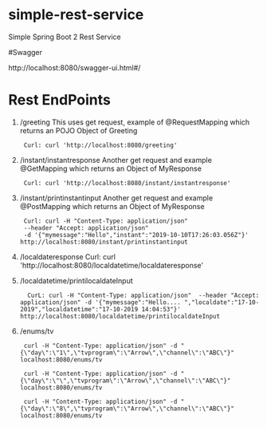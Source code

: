 # simple-rest-service
Simple Spring Boot 2 Rest Service 

 #Swagger
 
 http://localhost:8080/swagger-ui.html#/

# Rest EndPoints

1. /greeting 
		This  uses get request,  example of @RequestMapping which returns an POJO Object of Greeting
		
		Curl: curl 'http://localhost:8080/greeting'  

		
2. /instant/instantresponse 
		Another get request and example @GetMapping which returns an Object of MyResponse
		
		Curl: curl 'http://localhost:8080/instant/instantresponse'  

3. /instant/printinstantinput 
		Another get request and example @PostMapping which returns an Object of MyResponse
		
		Curl: curl -H "Content-Type: application/json" 
		--header "Accept: application/json" 
		-d '{"mymessage":"Hello","instant":"2019-10-10T17:26:03.056Z"}' http://localhost:8080/instant/printinstantinput
		
		
4. /localdateresponse
			Curl: curl 'http://localhost:8080/localdatetime/localdateresponse' 
		
5. /localdatetime/printilocaldateInput


         CurL: curl -H "Content-Type: application/json"  --header "Accept: application/json" -d '{"mymessage":"Hello.... ","localdate":"17-10-2019","localdatetime":"17-10-2019 14:04:53"}' http://localhost:8080/localdatetime/printilocaldateInput
         
         
6. /enums/tv


		curl -H "Content-Type: application/json" -d "{\"day\":\"1\",\"tvprogram\":\"Arrow\",\"channel\":\"ABC\"}" localhost:8080/enums/tv

		curl -H "Content-Type: application/json" -d "{\"day\":\"\",\"tvprogram\":\"Arrow\",\"channel\":\"ABC\"}" localhost:8080/enums/tv

		curl -H "Content-Type: application/json" -d "{\"day\":\"8\",\"tvprogram\":\"Arrow\",\"channel\":\"ABC\"}" localhost:8080/enums/tv         
